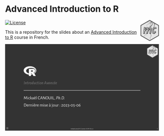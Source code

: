 # Advanced Introduction to R
<img src="https://raw.githubusercontent.com/mcanouil/hex-stickers/main/SVG/mc.svg" align="right" width="60" />

<!-- README.md is generated from README.Rmd. Please edit that file -->
<!-- badges: start -->

[![License](https://img.shields.io/github/license/mcanouil/radvanced.png)](LICENSE)
<!-- badges: end -->

This is a repository for the slides about an [Advanced Introduction to
R](https://m.canouil.dev/radvanced/) course in French.

![Title slide of “Advanced Introduction to R”](thumbs/title-slide.png)
